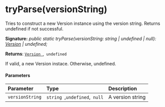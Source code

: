 # tryParse(versionString)



Tries to construct a new Version instance using the version string. Returns undefined if not successful.

**Signature:** _public static tryParse(versionString: string | undefined | null): [Version](../../sp-core-library/class/version.md) | undefined;_

**Returns**: [`Version `](../../sp-core-library/class/version.md),` undefined`



If valid, a new Version instace. Otherwise, undefined.

#### Parameters


| Parameter	   | Type    | Description |
|:-------------|:---------------|:------------|
| `versionString`    | `string `,` undefined `,` null` | A version string |


